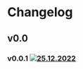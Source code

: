 # Changelog

## v0.0

### v0.0.1 [![25.12.2022](https://img.shields.io/date/1671997779)](https://github.com/d8corp/innetjs/tree/v0.0.1)
